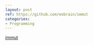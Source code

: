```yaml
---
layout: post
ref: https://github.com/eobrain/immut
categories:
- Programming
---
```



[immut](https://github.com/eobrain/immut)
